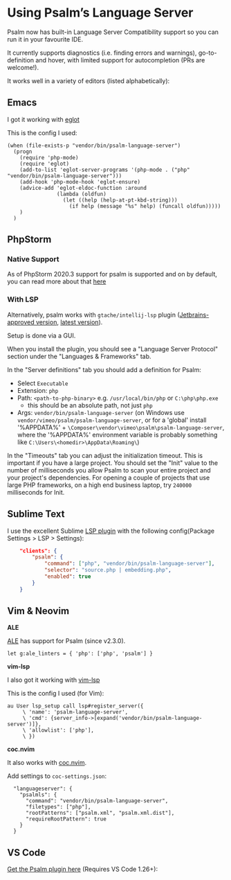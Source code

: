# Using Psalm’s Language Server

Psalm now has built-in Language Server Compatibility support so you can run it in your favourite IDE.

It currently supports diagnostics (i.e. finding errors and warnings), go-to-definition and hover, with limited support for autocompletion (PRs are welcome!).

It works well in a variety of editors (listed alphabetically):

## Emacs

I got it working with [eglot](https://github.com/joaotavora/eglot)

This is the config I used:

```
(when (file-exists-p "vendor/bin/psalm-language-server")
  (progn
    (require 'php-mode)
    (require 'eglot)
    (add-to-list 'eglot-server-programs '(php-mode . ("php" "vendor/bin/psalm-language-server")))
    (add-hook 'php-mode-hook 'eglot-ensure)
    (advice-add 'eglot-eldoc-function :around
                (lambda (oldfun)
                  (let ((help (help-at-pt-kbd-string)))
                    (if help (message "%s" help) (funcall oldfun)))))
    )
  )
```

## PhpStorm

### Native Support

As of PhpStorm 2020.3 support for psalm is supported and on by default, you can read more about that [here](https://www.jetbrains.com/help/phpstorm/using-psalm.html)

### With LSP

Alternatively, psalm works with `gtache/intellij-lsp` plugin ([Jetbrains-approved version](https://plugins.jetbrains.com/plugin/10209-lsp-support), [latest version](https://github.com/gtache/intellij-lsp/releases/tag/v1.6.0)).

Setup is done via a GUI.

When you install the plugin, you should see a "Language Server Protocol" section under the "Languages & Frameworks" tab.

In the "Server definitions" tab you should add a definition for Psalm:

 - Select `Executable`
 - Extension: `php`
 - Path: `<path-to-php-binary>` e.g. `/usr/local/bin/php` or `C:\php\php.exe`
    - this should be an absolute path, not just `php`
 - Args: `vendor/bin/psalm-language-server` (on Windows use `vendor/vimeo/psalm/psalm-language-server`, or for a 'global' install '%APPDATA%' + `\Composer\vendor\vimeo\psalm\psalm-language-server`, where the '%APPDATA%' environment variable is probably something like `C:\Users\<homedir>\AppData\Roaming\`)

In the "Timeouts" tab you can adjust the initialization timeout. This is important if you have a large project. You should set the "Init" value to the number of milliseconds you allow Psalm to scan your entire project and your project's dependencies. For opening a couple of projects that use large PHP frameworks, on a high end business laptop, try `240000` milliseconds for Init.

## Sublime Text

I use the excellent Sublime [LSP plugin](https://github.com/tomv564/LSP) with the following config(Package Settings > LSP > Settings):
```json
    "clients": {
        "psalm": {
            "command": ["php", "vendor/bin/psalm-language-server"],
            "selector": "source.php | embedding.php",
            "enabled": true
        }
    }
```

## Vim & Neovim

**ALE**

[ALE](https://github.com/w0rp/ale) has support for Psalm (since v2.3.0).

```vim
let g:ale_linters = { 'php': ['php', 'psalm'] }
```

**vim-lsp**

I also got it working with [vim-lsp](https://github.com/prabirshrestha/vim-lsp)

This is the config I used (for Vim):

```vim
au User lsp_setup call lsp#register_server({
     \ 'name': 'psalm-language-server',
     \ 'cmd': {server_info->[expand('vendor/bin/psalm-language-server')]},
     \ 'allowlist': ['php'],
     \ })
```

**coc.nvim**

It also works with [coc.nvim](https://github.com/neoclide/coc.nvim).

Add settings to `coc-settings.json`:

```jsonc
  "languageserver": {
    "psalmls": {
      "command": "vendor/bin/psalm-language-server",
      "filetypes": ["php"],
      "rootPatterns": ["psalm.xml", "psalm.xml.dist"],
      "requireRootPattern": true
    }
  }
```

## VS Code

[Get the Psalm plugin here](https://marketplace.visualstudio.com/items?itemName=getpsalm.psalm-vscode-plugin) (Requires VS Code 1.26+):

